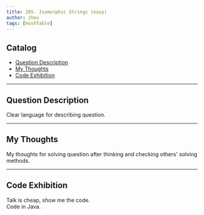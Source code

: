 ```yaml
---
title: 205. Isomorphic Strings (easy)              
author: zhou      
tags: [HashTable]        
---
```


       

## Catalog  
+ [Question Description](#partI)
+ [My Thoughts](#partII)
+ [Code Exhibition](#partIII)

----------------------------------

## Question Description
Clear language for describing question.    
 


----------------------------------

## My Thoughts
My thoughts for solving question after thinking and checking others' solving methods.        








----------------------------------

## Code Exhibition
Talk is cheap, show me the code.    
Code in Java.     





